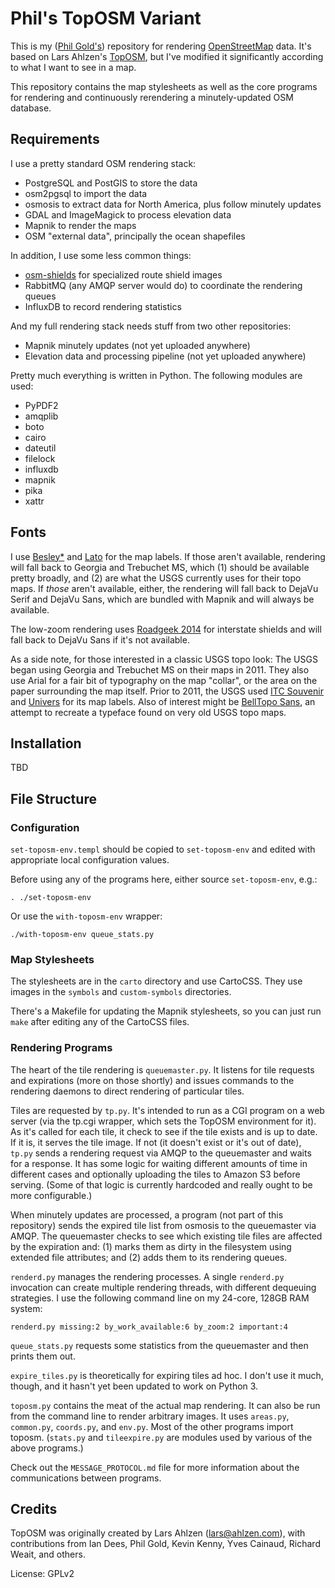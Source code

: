 # Phil's TopOSM Variant

This is my ([Phil Gold's](mailto:phil_g@pobox.com)) repository for
rendering [OpenStreetMap](https://www.openstreetmap.org/) data.  It's
based on Lars Ahlzen's [TopOSM](http://toposm.ahlzen.com/), but I've
modified it significantly according to what I want to see in a map.

This repository contains the map stylesheets as well as the core programs
for rendering and continuously rerendering a minutely-updated OSM
database.


## Requirements ##

I use a pretty standard OSM rendering stack:

 * PostgreSQL and PostGIS to store the data
 * osm2pgsql to import the data
 * osmosis to extract data for North America, plus follow minutely updates
 * GDAL and ImageMagick to process elevation data
 * Mapnik to render the maps
 * OSM "external data", principally the ocean shapefiles

In addition, I use some less common things:

 * [osm-shields][] for specialized route shield images
 * RabbitMQ (any AMQP server would do) to coordinate the rendering queues
 * InfluxDB to record rendering statistics

  [osm-shields]: https://gitlab.com/asciiphil/osm-shields

And my full rendering stack needs stuff from two other repositories:

 * Mapnik minutely updates (not yet uploaded anywhere)
 * Elevation data and processing pipeline (not yet uploaded anywhere)

Pretty much everything is written in Python.  The following modules are used:

 * PyPDF2
 * amqplib
 * boto
 * cairo
 * dateutil
 * filelock
 * influxdb
 * mapnik
 * pika
 * xattr


## Fonts ##

I use [Besley\*][] and [Lato][] for the map labels.  If those aren't
available, rendering will fall back to Georgia and Trebuchet MS, which (1)
should be available pretty broadly, and (2) are what the USGS currently
uses for their topo maps.  If *those* aren't available, either, the
rendering will fall back to DejaVu Serif and DejaVu Sans, which are
bundled with Mapnik and will always be available.

  [Besley\*]: https://indestructibletype.com/Besley.html
  [Lato]: https://www.latofonts.com/

The low-zoom rendering uses [Roadgeek 2014][] for interstate shields and
will fall back to DejaVu Sans if it's not available.

  [Roadgeek 2014]: https://github.com/sammdot/roadgeek-fonts

As a side note, for those interested in a classic USGS topo look:  The
USGS began using Georgia and Trebuchet MS on their maps in 2011.  They
also use Arial for a fair bit of typography on the map "collar", or the
area on the paper surrounding the map itself.  Prior to 2011, the USGS
used [ITC Souvenir][] and [Univers][] for its map labels.  Also of
interest might be [BellTopo Sans][], an attempt to recreate a typeface
found on very old USGS topo maps.

  [ITC Souvenir]: https://www.fonts.com/font/itc/itc-souvenir
  [Univers]: https://www.linotype.com/1212814/univers-family.html
  [BellTopo Sans]: https://www.sarahbellmaps.com/typography-for-topography-belltopo-sans-free-font/


## Installation ##

TBD


## File Structure ##

### Configuration ###

`set-toposm-env.templ` should be copied to `set-toposm-env` and edited
with appropriate local configuration values.

Before using any of the programs here, either source `set-toposm-env`, e.g.:

    . ./set-toposm-env

Or use the `with-toposm-env` wrapper:

    ./with-toposm-env queue_stats.py


### Map Stylesheets ###

The stylesheets are in the `carto` directory and use CartoCSS.  They use
images in the `symbols` and `custom-symbols` directories.

There's a Makefile for updating the Mapnik stylesheets, so you can just
run `make` after editing any of the CartoCSS files.


### Rendering Programs ###

The heart of the tile rendering is `queuemaster.py`.  It listens for tile
requests and expirations (more on those shortly) and issues commands to
the rendering daemons to direct rendering of particular tiles.

Tiles are requested by `tp.py`.  It's intended to run as a CGI program on
a web server (via the tp.cgi wrapper, which sets the TopOSM environment
for it).  As it's called for each tile, it check to see if the tile exists
and is up to date.  If it is, it serves the tile image.  If not (it
doesn't exist or it's out of date), `tp.py` sends a rendering request via
AMQP to the queuemaster and waits for a response.  It has some logic for
waiting different amounts of time in different cases and optionally
uploading the tiles to Amazon S3 before serving.  (Some of that logic is
currently hardcoded and really ought to be more configurable.)

When minutely updates are processed, a program (not part of this
repository) sends the expired tile list from osmosis to the queuemaster
via AMQP.  The queuemaster checks to see which existing tile files are
affected by the expiration and: (1) marks them as dirty in the filesystem
using extended file attributes; and (2) adds them to its rendering queues.

`renderd.py` manages the rendering processes.  A single `renderd.py`
invocation can create multiple rendering threads, with different dequeuing
strategies.  I use the following command line on my 24-core, 128GB RAM
system:

    renderd.py missing:2 by_work_available:6 by_zoom:2 important:4

`queue_stats.py` requests some statistics from the queuemaster and then
prints them out.

`expire_tiles.py` is theoretically for expiring tiles ad hoc.  I don't use
it much, though, and it hasn't yet been updated to work on Python 3.

`toposm.py` contains the meat of the actual map rendering.  It can also be
run from the command line to render arbitrary images.  It uses `areas.py`,
`common.py`, `coords.py`, and `env.py`.  Most of the other programs import
toposm.  (`stats.py` and `tileexpire.py` are modules used by various of
the above programs.)

Check out the `MESSAGE_PROTOCOL.md` file for more information about the
communications between programs.


## Credits ##

TopOSM was originally created by Lars Ahlzen (lars@ahlzen.com), with
contributions from Ian Dees, Phil Gold, Kevin Kenny, Yves Cainaud, Richard
Weait, and others.

License: GPLv2
